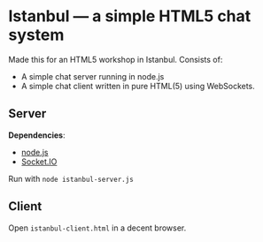 Istanbul — a simple HTML5 chat system
=====================================

Made this for an HTML5 workshop in Istanbul. Consists of:

* A simple chat server running in node.js
* A simple chat client written in pure HTML(5) using WebSockets.


Server
------

**Dependencies**:

* [node.js](http://nodejs.org/)
* [Socket.IO](http://socket.io)

Run with `node istanbul-server.js`


Client
------

Open `istanbul-client.html` in a decent browser.
